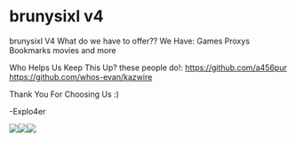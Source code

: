 # brunysixl v4
brunysixl V4
What do we have to offer??
We Have:
Games
Proxys
Bookmarks
movies
and more

Who Helps Us Keep This Up?
these people do!:
https://github.com/a456pur
https://github.com/whos-evan/kazwire

Thank You For Choosing Us :)

-Explo4er

  <img src="https://img.shields.io/github/repo-size/brunysixlovar900O/brunysixl?style=for-the-badge&labelColor=%23000000&color=%231c1c1c"><img src="https://img.shields.io/github/stars/brunysixlovar900O/brunysixl?style=for-the-badge&labelColor=%23000000&color=%231c1c1c"><img src="https://img.shields.io/github/forks/brunysixlovar900O/brunysixl?style=for-the-badge&labelColor=000000&color=1c1c1c">
